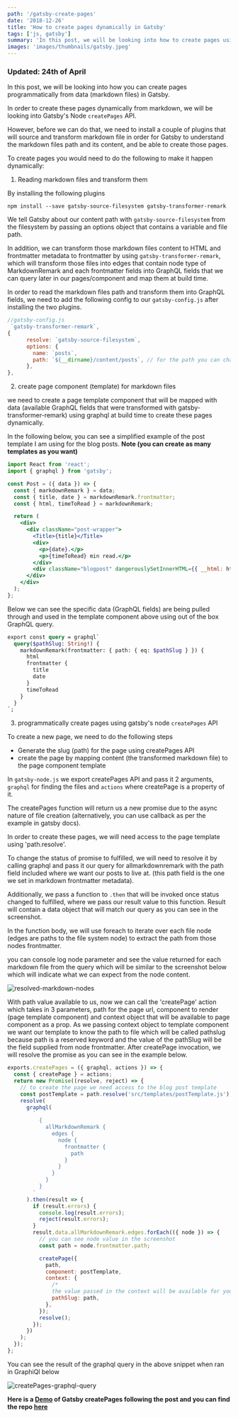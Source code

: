 ```yaml
---
path: '/gatsby-create-pages'
date: '2018-12-26'
title: 'How to create pages dynamically in Gatsby'
tags: ['js, gatsby']
summary: 'In this post, we will be looking into how to create pages using Gatsby API createPages'
images: 'images/thumbnails/gatsby.jpeg'
---
```


### Updated: 24th of April

In this post, we will be looking into how you can create pages programmatically from data (markdown files) in Gatsby.

In order to create these pages dynamically from markdown, we will be looking into Gatsby's Node `createPages` API.

However, before we can do that, we need to install a couple of plugins that will source and transform markdown file in order for Gatsby to understand the markdown files path and its content, and be able to create those pages.

To create pages you would need to do the following to make it happen dynamically:

1. Reading markdown files and transform them

By installing the following plugins

```text
npm install --save gatsby-source-filesystem gatsby-transformer-remark
```

We tell Gatsby about our content path with `gatsby-source-filesystem` from the filesystem by passing an options object that contains a variable and file path.

In addition, we can transform those markdown files content to HTML and frontmatter metadata to frontmatter by using `gatsby-transformer-remark`, which will transform those files into edges that contain node type of MarkdownRemark and each frontmatter fields into GraphQL fields that we can query later in our pages/component and map them at build time.

In order to read the markdown files path and transform them into GraphQL fields, we need to add the following config to our `gatsby-config.js` after installing the two plugins.

```javascript
//gatsby-config.js
 `gatsby-transformer-remark`,
{
      resolve: `gatsby-source-filesystem`,
      options: {
        name: `posts`,
        path: `${__dirname}/content/posts`, // for the path you can change it based on your preferred folder structure
      },
},
```

2. create page component (template) for markdown files

we need to create a page template component that will be mapped with data (available GraphQL fields that were transformed with gatsby-transformer-remark) using graphql at build time to create these pages dynamically.

In the following below, you can see a simplified example of the post template I am using for the blog posts. **Note (you can create as many templates as you want)**

```jsx
import React from 'react';
import { graphql } from 'gatsby';

const Post = ({ data }) => {
  const { markdownRemark } = data;
  const { title, date } = markdownRemark.frontmatter;
  const { html, timeToRead } = markdownRemark;

  return (
    <div>
      <div className="post-wrapper">
        <Title>{title}</Title>
        <div>
          <p>{date}.</p>
          <p>{timeToRead} min read.</p>
        </div>
        <div className="blogpost" dangerouslySetInnerHTML={{ __html: html }} />
      </div>
    </div>
  );
};
```

Below we can see the specific data (GraphQL fields) are being pulled through and used in the template component above using out of the box GraphQL query.

```graphql
export const query = graphql`
  query($pathSlug: String!) {
    markdownRemark(frontmatter: { path: { eq: $pathSlug } }) {
      html
      frontmatter {
        title
        date
      }
      timeToRead
    }
  }
`;
```

3. programmatically create pages using gatsby's node `createPages` API

To create a new page, we need to do the following steps

- Generate the slug (path) for the page using createPages API
- create the page by mapping content (the transformed markdown file) to the page component template

In `gatsby-node.js` we export createPages API and pass it 2 arguments, `graphql` for finding the files and `actions` where createPage is a property of it.

The createPages function will return us a new promise due to the async nature of file creation (alternatively, you can use callback as per the example in gatsby docs).

In order to create these pages, we will need access to the page template using 'path.resolve'.

To change the status of promise to fulfilled, we will need to resolve it by calling graphql and pass it our query for allmarkdownremark with the path field included where we want our posts to live at. (this path field is the one we set in markdown frontmatter metadata).

Additionally, we pass a function to `.then` that will be invoked once status changed to fulfilled, where we pass our result value to this function. Result will contain a data object that will match our query as you can see in the screenshot.

In the function body, we will use foreach to iterate over each file node (edges are paths to the file system node) to extract the path from those nodes frontmatter.

you can console log node parameter and see the value returned for each markdown file from the query which will be similar to the screenshot below which will indicate what we can expect from the node content.

![resolved-markdown-nodes](./gatsby-node.png)

With path value available to us, now we can call the 'createPage' action which takes in 3 parameters, path for the page url, component to render (page template component) and context object that will be available to page component as a prop.
As we passing context object to template component we want our template to know the path to file which will be called pathslug because path is a reserved keyword and the value of the pathSlug will be the field supplied from node frontmatter. After createPage invocation, we will resolve the promise as you can see in the example below.

```javascript
exports.createPages = ({ graphql, actions }) => {
  const { createPage } = actions;
  return new Promise((resolve, reject) => {
    // to create the page we need access to the blog post template
    const postTemplate = path.resolve('src/templates/postTemplate.js');
    resolve(
      graphql(
        `
          {
            allMarkdownRemark {
              edges {
                node {
                  frontmatter {
                    path
                  }
                }
              }
            }
          }
        `
      ).then(result => {
        if (result.errors) {
          console.log(result.errors);
          reject(result.errors);
        }
        result.data.allMarkdownRemark.edges.forEach(({ node }) => {
          // you can see node value in the screenshot
          const path = node.frontmatter.path;

          createPage({
            path,
            component: postTemplate,
            context: {
              /*
              the value passed in the context will be available for you to use in your page queries as a GraphQL variable, as per the template snippet */
              pathSlug: path,
            },
          });
          resolve();
        });
      })
    );
  });
};
```

You can see the result of the graphql query in the above snippet when ran in GraphiQl below

![createPages-graphql-query](./graphql-query.png)

**Here is a [Demo](https://peaceful-davinci-7ffc1f.netlify.com/) of Gatsby createPages following the post and you can find the repo [here](https://github.com/gabroun/gatsby-starter-example)**
